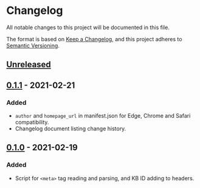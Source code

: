# Changelog
All notable changes to this project will be documented in this file.

The format is based on [Keep a Changelog](https://keepachangelog.com/en/1.0.0/),
and this project adheres to [Semantic Versioning](https://semver.org/spec/v2.0.0.html).

## [Unreleased]

## [0.1.1] - 2021-02-21
### Added
- `author` and `homepage_url` in manifest.json for Edge, Chrome and Safari compatibility.
- Changelog document listing change history.

## [0.1.0] - 2021-02-19
### Added
- Script for `<meta>` tag reading and parsing, and KB ID adding to headers.

[Unreleased]: https://github.com/sigv/KbidFinder/compare/0.1.1...HEAD
[0.1.1]: https://github.com/sigv/KbidFinder/compare/0.1.0...0.1.1
[0.1.0]: https://github.com/sigv/KbidFinder/releases/tag/0.1.0
